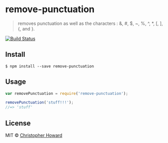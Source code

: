 # remove-punctuation

> removes punctuation as well as the characters : &, #, $, ~, %, ^, *, [, ], {, and }.

[![Build Status](https://travis-ci.org/DerHowie/remove-punctuation.svg?branch=master)](https://travis-ci.org/DerHowie/remove-punctuation)


## Install

```
$ npm install --save remove-punctuation
```


## Usage

```js
var removePunctuation = require('remove-punctuation');

removePunctuation('stuff!!!');
//=> 'stuff'
```
## License

MIT © [Christopher Howard](http://christopher)
